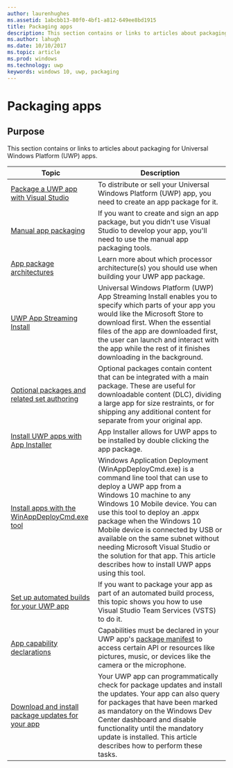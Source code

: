 ```yaml
---
author: laurenhughes
ms.assetid: 1abcbb13-80f0-4bf1-a812-649ee8bd1915
title: Packaging apps
description: This section contains or links to articles about packaging for Universal Windows Platform (UWP) apps.
ms.author: lahugh
ms.date: 10/10/2017
ms.topic: article
ms.prod: windows
ms.technology: uwp
keywords: windows 10, uwp, packaging
---
```

# Packaging apps


## Purpose

This section contains or links to articles about packaging for Universal Windows Platform (UWP) apps.

| Topic | Description |
|-------|-------------|
| [Package a UWP app with Visual Studio](packaging-uwp-apps.md) | To distribute or sell your Universal Windows Platform (UWP) app, you need to create an app package for it. |
| [Manual app packaging](manual-packaging-root.md) | If you want to create and sign an app package, but you didn't use Visual Studio to develop your app, you'll need to use the manual app packaging tools. |
| [App package architectures](device-architecture.md) | Learn more about which processor architecture(s) you should use when building your UWP app package. | 
| [UWP App Streaming Install](streaming-install.md) | Universal Windows Platform (UWP) App Streaming Install enables you to specify which parts of your app you would like the Microsoft Store to download first. When the essential files of the app are downloaded first, the user can launch and interact with the app while the rest of it finishes downloading in the background. |
| [Optional packages and related set authoring](optional-packages.md) | Optional packages contain content that can be integrated with a main package. These are useful for downloadable content (DLC), dividing a large app for size restraints, or for shipping any additional content for separate from your original app. | 
| [Install UWP apps with App Installer](appinstaller-root.md) | App Installer allows for UWP apps to be installed by double clicking the app package. |
| [Install apps with the WinAppDeployCmd.exe tool](install-universal-windows-apps-with-the-winappdeploycmd-tool.md) | Windows Application Deployment (WinAppDeployCmd.exe) is a command line tool that can use to deploy a UWP app from a Windows 10 machine to any Windows 10 Mobile device. You can use this tool to deploy an .appx package when the Windows 10 Mobile device is connected by USB or available on the same subnet without needing Microsoft Visual Studio or the solution for that app. This article describes how to install UWP apps using this tool. |
| [Set up automated builds for your UWP app](auto-build-package-uwp-apps.md) | If you want to package your app as part of an automated build process, this topic shows you how to use Visual Studio Team Services (VSTS) to do it. |
| [App capability declarations](app-capability-declarations.md) | Capabilities must be declared in your UWP app's [package manifest](https://msdn.microsoft.com/library/windows/apps/BR211474) to access certain API or resources like pictures, music, or devices like the camera or the microphone. |
| [Download and install package updates for your app](self-install-package-updates.md) | Your UWP app can programmatically check for package updates and install the updates. Your app can also query for packages that have been marked as mandatory on the Windows Dev Center dashboard and disable functionality until the mandatory update is installed. This article describes how to perform these tasks. |